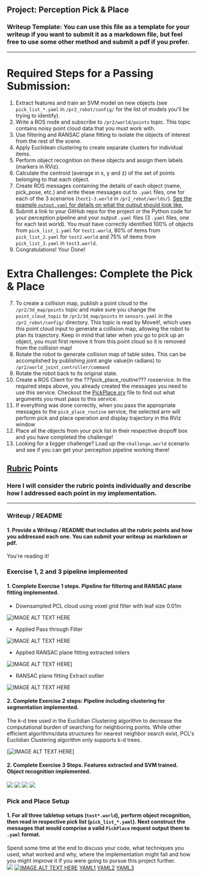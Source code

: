 ## Project: Perception Pick & Place
### Writeup Template: You can use this file as a template for your writeup if you want to submit it as a markdown file, but feel free to use some other method and submit a pdf if you prefer.

---

[//]: # (Image References)
[image1]: ./image/8.png
[image2]: ./image/9.png
[image3]: ./image/5.png
[image4]: ./image/6.png
[image5]: ./image/10.png
# Required Steps for a Passing Submission:
1. Extract features and train an SVM model on new objects (see `pick_list_*.yaml` in `/pr2_robot/config/` for the list of models you'll be trying to identify). 
2. Write a ROS node and subscribe to `/pr2/world/points` topic. This topic contains noisy point cloud data that you must work with.
3. Use filtering and RANSAC plane fitting to isolate the objects of interest from the rest of the scene.
4. Apply Euclidean clustering to create separate clusters for individual items.
5. Perform object recognition on these objects and assign them labels (markers in RViz).
6. Calculate the centroid (average in x, y and z) of the set of points belonging to that each object.
7. Create ROS messages containing the details of each object (name, pick_pose, etc.) and write these messages out to `.yaml` files, one for each of the 3 scenarios (`test1-3.world` in `/pr2_robot/worlds/`).  [See the example `output.yaml` for details on what the output should look like.](https://github.com/udacity/RoboND-Perception-Project/blob/master/pr2_robot/config/output.yaml)  
8. Submit a link to your GitHub repo for the project or the Python code for your perception pipeline and your output `.yaml` files (3 `.yaml` files, one for each test world).  You must have correctly identified 100% of objects from `pick_list_1.yaml` for `test1.world`, 80% of items from `pick_list_2.yaml` for `test2.world` and 75% of items from `pick_list_3.yaml` in `test3.world`.
9. Congratulations!  Your Done!

# Extra Challenges: Complete the Pick & Place
7. To create a collision map, publish a point cloud to the `/pr2/3d_map/points` topic and make sure you change the `point_cloud_topic` to `/pr2/3d_map/points` in `sensors.yaml` in the `/pr2_robot/config/` directory. This topic is read by Moveit!, which uses this point cloud input to generate a collision map, allowing the robot to plan its trajectory.  Keep in mind that later when you go to pick up an object, you must first remove it from this point cloud so it is removed from the collision map!
8. Rotate the robot to generate collision map of table sides. This can be accomplished by publishing joint angle value(in radians) to `/pr2/world_joint_controller/command`
9. Rotate the robot back to its original state.
10. Create a ROS Client for the ???pick_place_routine??? rosservice.  In the required steps above, you already created the messages you need to use this service. Checkout the [PickPlace.srv](https://github.com/udacity/RoboND-Perception-Project/tree/master/pr2_robot/srv) file to find out what arguments you must pass to this service.
11. If everything was done correctly, when you pass the appropriate messages to the `pick_place_routine` service, the selected arm will perform pick and place operation and display trajectory in the RViz window
12. Place all the objects from your pick list in their respective dropoff box and you have completed the challenge!
13. Looking for a bigger challenge?  Load up the `challenge.world` scenario and see if you can get your perception pipeline working there!

## [Rubric](https://review.udacity.com/#!/rubrics/1067/view) Points
### Here I will consider the rubric points individually and describe how I addressed each point in my implementation.  

---
### Writeup / README

#### 1. Provide a Writeup / README that includes all the rubric points and how you addressed each one.  You can submit your writeup as markdown or pdf.  

You're reading it!

### Exercise 1, 2 and 3 pipeline implemented
#### 1. Complete Exercise 1 steps. Pipeline for filtering and RANSAC plane fitting implemented.
* Downsampled PCL cloud using voxel grid filter with leaf size 0.01m  

![IMAGE ALT TEXT HERE](https://img.youtube.com/vi/wr3moRdVGfw/0.jpg)
* Applied Pass through Filter  

![IMAGE ALT TEXT HERE](https://img.youtube.com/vi/vsgVgHVBH_k/0.jpg)
* Applied RANSAC plane fitting extracted inliers  

![IMAGE ALT TEXT HERE](https://img.youtube.com/vi/VhsuVJ-8mQ0/0.jpg)]
* RANSAC plane fitting Extract outlier  

![IMAGE ALT TEXT HERE](https://img.youtube.com/vi/WHuAv5UtK60/0.jpg)

#### 2. Complete Exercise 2 steps: Pipeline including clustering for segmentation implemented.  
The k-d tree used in the Euclidian Clustering algorithm to decrease the computational burden of searching for neighboring points. While other efficient algorithms/data structures for nearest neighbor search exist, PCL's Euclidian Clustering algorithm only supports k-d trees.  

[![IMAGE ALT TEXT HERE](https://img.youtube.com/vi/C2lNOTTNEqU/0.jpg)]
#### 2. Complete Exercise 3 Steps.  Features extracted and SVM trained.  Object recognition implemented.
![][image1]
![][image2]
![][image3]
![][image4]

### Pick and Place Setup

#### 1. For all three tabletop setups (`test*.world`), perform object recognition, then read in respective pick list (`pick_list_*.yaml`). Next construct the messages that would comprise a valid `PickPlace` request output them to `.yaml` format.

Spend some time at the end to discuss your code, what techniques you used, what worked and why, where the implementation might fail and how you might improve it if you were going to pursue this project further.  
![][image5]
[![IMAGE ALT TEXT HERE](https://img.youtube.com/vi/20xtnMYcr-s/0.jpg)](https://www.youtube.com/watch?v=20xtnMYcr-s)
[YAML1](https://github.com/Polarbeargo/RoboND-Perception-Project/blob/master/output_1.yaml)
[YAML2](https://github.com/Polarbeargo/RoboND-Perception-Project/blob/master/output_2.yaml)
[YAML3](https://github.com/Polarbeargo/RoboND-Perception-Project/blob/master/output_3.yaml)
